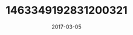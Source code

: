 ---
title: "1463349192831200321"
cover: "2017-03-05 09.00.39 1463349192831200321_46248401"
photo: "2017-03-05 09.00.39 1463349192831200321_46248401"
date: "2017-03-05"
type: "photo"
---